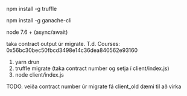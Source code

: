 npm install -g truffle

npm install -g ganache-cli

node 7.6 + (async/await)



taka contract output úr migrate.
T.d. Courses: 0x56bc30bec50fbcd3498e14c36dea840562e93160




1. yarn drun
2. truffle migrate (taka contract number og setja í client/index.js)
3. node client/index.js

TODO. 
veiða contract number úr migrate
fá client_old dæmi til að virka

